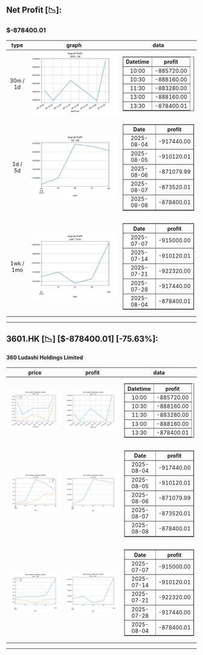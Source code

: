 ## Net Profit [📉]:
### $-878400.01
|type|graph|data|
|:---:|:---:|:---:|
|30m / 1d|![net_profit](image/overall_30m-1d.png)|<table border="1" class="dataframe"> <thead> <tr style="text-align: center;"> <th>Datetime</th> <th>profit</th> </tr> </thead> <tbody> <tr> <td>10:00</td> <td>-885720.00</td> </tr> <tr> <td>10:30</td> <td>-888160.00</td> </tr> <tr> <td>11:30</td> <td>-883280.00</td> </tr> <tr> <td>13:00</td> <td>-888160.00</td> </tr> <tr> <td>13:30</td> <td>-878400.01</td> </tr> </tbody></table>|
|1d / 5d|![net_profit](image/overall_1d-5d.png)|<table border="1" class="dataframe"> <thead> <tr style="text-align: center;"> <th>Date</th> <th>profit</th> </tr> </thead> <tbody> <tr> <td>2025-08-04</td> <td>-917440.00</td> </tr> <tr> <td>2025-08-05</td> <td>-910120.01</td> </tr> <tr> <td>2025-08-06</td> <td>-871079.99</td> </tr> <tr> <td>2025-08-07</td> <td>-873520.01</td> </tr> <tr> <td>2025-08-08</td> <td>-878400.01</td> </tr> </tbody></table>|
|1wk / 1mo|![net_profit](image/overall_1wk-1mo.png)|<table border="1" class="dataframe"> <thead> <tr style="text-align: center;"> <th>Date</th> <th>profit</th> </tr> </thead> <tbody> <tr> <td>2025-07-07</td> <td>-915000.00</td> </tr> <tr> <td>2025-07-14</td> <td>-910120.01</td> </tr> <tr> <td>2025-07-21</td> <td>-922320.00</td> </tr> <tr> <td>2025-07-28</td> <td>-917440.00</td> </tr> <tr> <td>2025-08-04</td> <td>-878400.01</td> </tr> </tbody></table>|
---
## 3601.HK [📉] [$-878400.01] [-75.63%]:
#### 360 Ludashi Holdings Limited
|price|profit|data|
|:---:|:---:|:---:|
|![price](image/3601.HK_30m-1d_price.png)|![profit](image/3601.HK_30m-1d_profit.png)|<table border="1" class="dataframe"> <thead> <tr style="text-align: center;"> <th>Datetime</th> <th>profit</th> </tr> </thead> <tbody> <tr> <td>10:00</td> <td>-885720.00</td> </tr> <tr> <td>10:30</td> <td>-888160.00</td> </tr> <tr> <td>11:30</td> <td>-883280.00</td> </tr> <tr> <td>13:00</td> <td>-888160.00</td> </tr> <tr> <td>13:30</td> <td>-878400.01</td> </tr> </tbody></table>|
|![price](image/3601.HK_1d-5d_price.png)|![profit](image/3601.HK_1d-5d_profit.png)|<table border="1" class="dataframe"> <thead> <tr style="text-align: center;"> <th>Date</th> <th>profit</th> </tr> </thead> <tbody> <tr> <td>2025-08-04</td> <td>-917440.00</td> </tr> <tr> <td>2025-08-05</td> <td>-910120.01</td> </tr> <tr> <td>2025-08-06</td> <td>-871079.99</td> </tr> <tr> <td>2025-08-07</td> <td>-873520.01</td> </tr> <tr> <td>2025-08-08</td> <td>-878400.01</td> </tr> </tbody></table>|
|![price](image/3601.HK_1wk-1mo_price.png)|![profit](image/3601.HK_1wk-1mo_profit.png)|<table border="1" class="dataframe"> <thead> <tr style="text-align: center;"> <th>Date</th> <th>profit</th> </tr> </thead> <tbody> <tr> <td>2025-07-07</td> <td>-915000.00</td> </tr> <tr> <td>2025-07-14</td> <td>-910120.01</td> </tr> <tr> <td>2025-07-21</td> <td>-922320.00</td> </tr> <tr> <td>2025-07-28</td> <td>-917440.00</td> </tr> <tr> <td>2025-08-04</td> <td>-878400.01</td> </tr> </tbody></table>|
---
